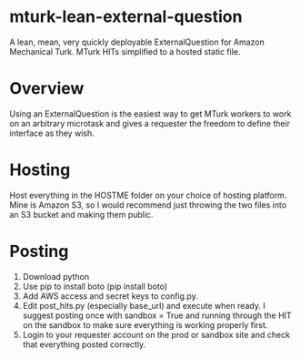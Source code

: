 # mturk-lean-external-question
A lean, mean, very quickly deployable ExternalQuestion for Amazon Mechanical Turk. MTurk HITs simplified to a hosted static file. 

# Overview
Using an ExternalQuestion is the easiest way to get MTurk workers to work on an arbitrary microtask and gives a requester the freedom to define their interface as they wish.

# Hosting
Host everything in the HOSTME folder on your choice of hosting platform. Mine is Amazon S3, so I would recommend just throwing the two files into an S3 bucket and making them public.

# Posting 
1. Download python
2. Use pip to install boto (pip install boto)
3. Add AWS access and secret keys to config.py.
4. Edit post_hits.py (especially base_url) and execute when ready. I suggest posting once with sandbox = True and running through the HIT on the sandbox to make sure everything is working properly first.
5. Login to your requester account on the prod or sandbox site and check that everything posted correctly.
